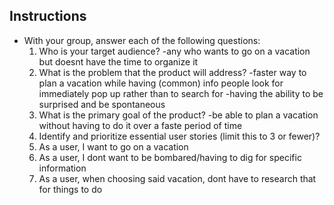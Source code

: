 ## Instructions
* With your group, answer each of the following questions:
  1. Who is your target audience?
   -any who wants to go on a vacation but doesnt have the time to 
   organize it 
  2. What is the problem that the product will address?
    -faster way to plan a vacation while having (common) info
    people look for immediately pop up rather than to search for
    -having the ability to be surprised and be spontaneous
  3. What is the primary goal of the product?
    -be able to plan a vacation without having to do it over a faste 
    period of time 
  4. Identify and prioritize essential user stories (limit this to 3 or fewer)?
    1. As a user, I want to go on a vacation 
    2. As a user, I dont want to be bombared/having to dig for specific information
    3. As a user, when choosing said vacation, dont have to research that for things to do 